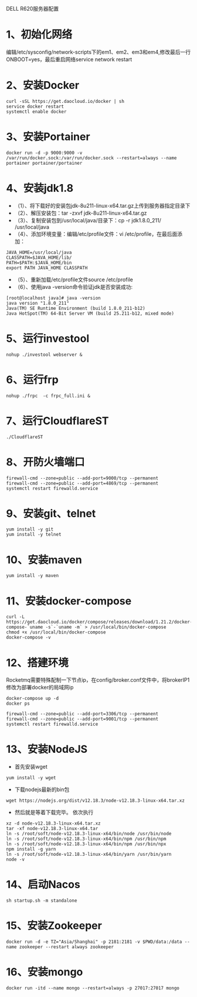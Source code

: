 DELL R620服务器配置

# 1、初始化网络
编辑/etc/sysconfig/network-scripts下的em1、em2、em3和em4,修改最后一行ONBOOT=yes，最后重启网络service network restart

# 2、安装Docker
```
curl -sSL https://get.daocloud.io/docker | sh
service docker restart
systemctl enable docker
```

# 3、安装Portainer
```
docker run -d -p 9000:9000 -v /var/run/docker.sock:/var/run/docker.sock --restart=always --name portainer portainer/portainer
```

# 4、安装jdk1.8
* （1）、将下载好的安装包jdk-8u211-linux-x64.tar.gz上传到服务器指定目录下
* （2）、解压安装包：tar -zxvf jdk-8u211-linux-x64.tar.gz
* （3）、复制安装包到/usr/local/java/目录下：cp -r jdk1.8.0_211/ /usr/local/java
* （4）、添加环境变量：编辑/etc/profile文件：vi /etc/profile，在最后面添加：
```
JAVA_HOME=/usr/local/java
CLASSPATH=$JAVA_HOME/lib/
PATH=$PATH:$JAVA_HOME/bin
export PATH JAVA_HOME CLASSPATH
```
* （5）、重新加载/etc/profile文件source /etc/profile 
* （6）、使用java -version命令验证jdk是否安装成功:
```
[root@localhost java]# java -version
java version "1.8.0_211"
Java(TM) SE Runtime Environment (build 1.8.0_211-b12)
Java HotSpot(TM) 64-Bit Server VM (build 25.211-b12, mixed mode)
```

# 5、运行investool
```
nohup ./investool webserver &
```

# 6、运行frp
```
nohup ./frpc  -c frpc_full.ini &
```

# 7、运行CloudflareST
```
./CloudflareST
```

# 8、开防火墙端口
```
firewall-cmd --zone=public --add-port=9000/tcp --permanent
firewall-cmd --zone=public --add-port=4869/tcp --permanent
systemctl restart firewalld.service
```

# 9、安装git、telnet
```
yum install -y git
yum install -y telnet
```

# 10、安装maven
```
yum install -y maven
```

# 11、安装docker-compose
```
curl -L https://get.daocloud.io/docker/compose/releases/download/1.21.2/docker-compose-`uname -s`-`uname -m` > /usr/local/bin/docker-compose
chmod +x /usr/local/bin/docker-compose
docker-compose -v
```

# 12、搭建环境
Rocketmq需要特殊配制一下节点ip，在config/broker.conf文件中，将brokerIP1修改为部署docker的局域网ip
```
docker-compose up -d
docker ps
```

```
firewall-cmd --zone=public --add-port=3306/tcp --permanent
firewall-cmd --zone=public --add-port=9001/tcp --permanent
systemctl restart firewalld.service
```

# 13、安装NodeJS
* 首先安装wget
```
yum install -y wget
```
* 下载nodejs最新的bin包
```
wget https://nodejs.org/dist/v12.18.3/node-v12.18.3-linux-x64.tar.xz
```
* 然后就是等着下载完毕。
依次执行
```
xz -d node-v12.18.3-linux-x64.tar.xz
tar -xf node-v12.18.3-linux-x64.tar
ln -s /root/soft/node-v12.18.3-linux-x64/bin/node /usr/bin/node
ln -s /root/soft/node-v12.18.3-linux-x64/bin/npm /usr/bin/npm
ln -s /root/soft/node-v12.18.3-linux-x64/bin/npm /usr/bin/npx
npm install -g yarn
ln -s /root/soft/node-v12.18.3-linux-x64/bin/yarn /usr/bin/yarn
node -v
```

# 14、启动Nacos
 ```
 sh startup.sh -m standalone
 ```

# 15、安装Zookeeper
```
docker run -d -e TZ="Asia/Shanghai" -p 2181:2181 -v $PWD/data:/data --name zookeeper --restart always zookeeper
```

# 16、安装mongo
```
docker run -itd --name mongo --restart=always -p 27017:27017 mongo
```
